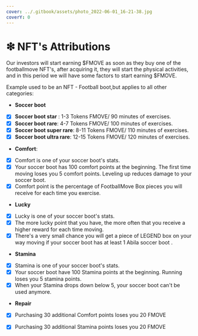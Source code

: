 ```yaml
---
cover: ../.gitbook/assets/photo_2022-06-01_16-21-38.jpg
coverY: 0
---
```


# ❇ NFT's Attributions

Our investors will start earning $FMOVE as soon as they buy one of the footballmove NFT's, after acquiring it, they will start the physical activities, and in this period we will have some factors to start earning $FMOVE.

Example used to be an NFT - Football boot,but applies to all other categories:

* **Soccer boot**

<!---->

* [x] **Soccer boot star** : 1-3 Tokens FMOVE/ 90 minutes of exercises.
* [x] **Soccer boot rare**: 4-7 Tokens FMOVE/ 100 minutes of exercises.
* [x] **Soccer boot super rare**: 8-11 Tokens FMOVE/ 110 minutes of exercises.
* [x] **Soccer boot ultra rare**: 12-15 Tokens FMOVE/ 120 minutes of exercises.

<!---->

* **Comfort**:

<!---->

* [x] Comfort is one of your soccer boot's stats.
* [x] Your soccer boot has 100 comfort points at the beginning. The first time moving loses you 5 comfort points. Leveling up reduces damage to your soccer boot.
* [x] Comfort point is the percentage of FootballMove Box pieces you will receive for each time you exercise.

<!---->

* **Lucky**

<!---->

* [x] Lucky is one of your soccer boot's stats.
* [x] The more lucky point that you have, the more often that you receive a higher reward for each time moving.
* [x] There's a very small chance you will get a piece of LEGEND box on your way moving if your soccer boot has at least 1 Abila soccer boot .

<!---->

* **Stamina**

<!---->

* [x] Stamina is one of your soccer boot's stats.
* [x] Your soccer boot have 100 Stamina points at the beginning. Running loses you 5 stamina points.
* [x] When your Stamina drops down below 5, your soccer boot can't be used anymore.

<!---->

* **Repair**

<!---->

* [x] Purchasing 30 additional Comfort points loses you 20 FMOVE
* [x] Purchasing 30 additional Stamina points loses you 20 FMOVE



